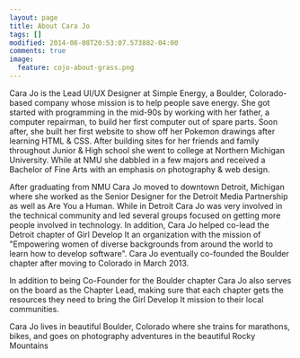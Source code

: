 ```yaml
---
layout: page
title: About Cara Jo
tags: []
modified: 2014-08-08T20:53:07.573882-04:00
comments: true
image:
  feature: cojo-about-grass.png
---
```


Cara Jo is the Lead UI/UX Designer at Simple Energy, a Boulder, Colorado-based company whose mission is to help people save energy. She got started with programming in the mid-90s by working with her father, a computer repairman, to build her first computer out of spare parts. Soon after, she built her first website to show off her Pokemon drawings after learning HTML & CSS. After building sites for her friends and family throughout Junior & High school she went to college at Northern Michigan University. While at NMU she dabbled in a few majors and received a Bachelor of Fine Arts with an emphasis on photography & web design.

After graduating from NMU Cara Jo moved to downtown Detroit, Michigan where she worked as the Senior Designer for the Detroit Media Partnership as well as Are You a Human. While in Detroit Cara Jo was very involved in the technical community and led several groups focused on getting more people involved in technology. In addition, Cara Jo helped co-lead the Detroit chapter of Girl Develop It an organization with the mission of "Empowering women of diverse backgrounds from around the world to learn how to develop software". Cara Jo eventually co-founded the Boulder chapter after moving to Colorado in March 2013.

In addition to being Co-Founder for the Boulder chapter Cara Jo also serves on the board as the Chapter Lead, making sure that each chapter gets the resources they need to bring the Girl Develop It mission to their local communities.

Cara Jo lives in beautiful Boulder, Colorado where she trains for marathons, bikes, and goes on photography adventures in the beautiful Rocky Mountains
